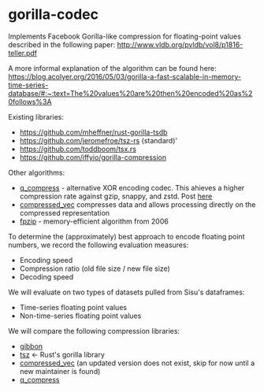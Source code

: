 # gorilla-codec
Implements Facebook Gorilla-like compression for floating-point values described in the following paper: http://www.vldb.org/pvldb/vol8/p1816-teller.pdf

A more informal explanation of the algorithm can be found here: https://blog.acolyer.org/2016/05/03/gorilla-a-fast-scalable-in-memory-time-series-database/#:~:text=The%20values%20are%20then%20encoded%20as%20follows%3A

Existing libraries:
* https://github.com/mheffner/rust-gorilla-tsdb
* https://github.com/jeromefroe/tsz-rs (standard)'
* https://github.com/toddboom/tsx.rs
* https://github.com/iffyio/gorilla-compression

Other algorithms:
* [q_compress](https://crates.io/crates/q_compress) - alternative XOR encoding codec. This ahieves a higher compression rate against gzip, snappy, and zstd. Post [here](https://www.reddit.com/r/rust/comments/surtee/q_compress_07_still_has_35_higher_compression/)
* [compressed_vec](https://docs.rs/compressed_vec/latest/compressed_vec/) compresses data and allows processing directly on the compressed representation
* [fpzip](https://computing.llnl.gov/projects/fpzip) - memory-efficient algorithm from 2006

To determine the (approximately) best approach to encode floating point numbers, we record the following evaluation measures:
- Encoding speed
- Compression ratio (old file size / new file size)
- Decoding speed

We will evaluate on two types of datasets pulled from Sisu's dataframes:
- Time-series floating point values
- Non-time-series floating point values

We will compare the following compression libraries:
- [gibbon](https://docs.rs/gibbon/0.1.3/gibbon/)
- [tsz](https://docs.rs/tsz/0.1.0/tsz/) <- Rust's gorilla library
- [compressed_vec](https://docs.rs/compressed_vec/latest/compressed_vec/) (an updated version does not exist, skip for now until a new maintainer is found)
- [q_compress](https://crates.io/crates/q_compress)
